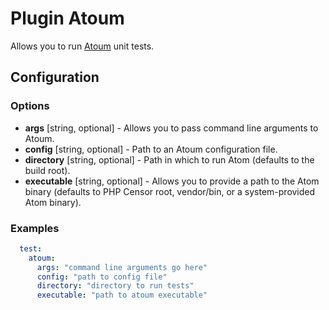 Plugin Atoum
============

Allows you to run [Atoum](https://github.com/atoum/atoum) unit tests.

Configuration
-------------

### Options

- **args** [string, optional] - Allows you to pass command line arguments to Atoum.
- **config** [string, optional] - Path to an Atoum configuration file.
- **directory** [string, optional] - Path in which to run Atom (defaults to the build root).
- **executable** [string, optional] - Allows you to provide a path to the Atom binary (defaults to PHP Censor root, 
vendor/bin, or a system-provided Atom binary).

### Examples
```yml
  test:
    atoum:
      args: "command line arguments go here"
      config: "path to config file"
      directory: "directory to run tests"
      executable: "path to atoum executable"
```
